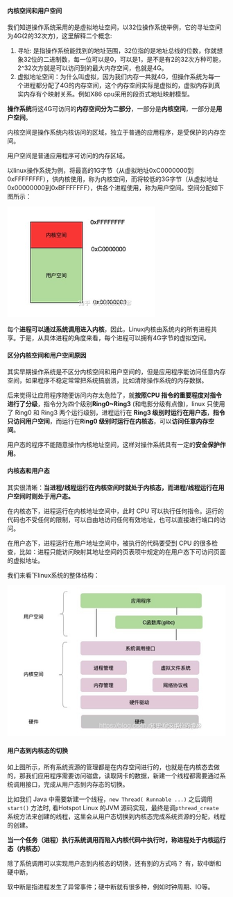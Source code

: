 #### 内核空间和用户空间

我们知道操作系统采用的是虚拟地址空间，以32位操作系统举例，它的寻址空间为4G(2的32次方)，这里解释二个概念:

1. 寻址: 是指操作系统能找到的地址范围，32位指的是地址总线的位数，你就想象32位的二进制数，每一位可以是0，可以是1，是不是有2的32次方种可能，2^32次方就是可以访问到的最大内存空间，也就是4G。
2. 虚拟地址空间：为什么叫虚拟，因为我们内存一共就4G，但操作系统为每一个进程都分配了4G的内存空间，这个内存空间实际是虚拟的，虚拟内存到真实内存有个映射关系。例如X86 cpu采用的段页式地址映射模型。

**操作系统**将这4G可访问的**内存空间分为二部分**，一部分是**内核空间**，一部分是**用户空间**。

内核空间是操作系统内核访问的区域，独立于普通的应用程序，是受保护的内存空间。

用户空间是普通应用程序可访问的内存区域。

以linux操作系统为例，将最高的1G字节（从虚拟地址0xC0000000到0xFFFFFFFF），供内核使用，称为内核空间，而将较低的3G字节（从虚拟地址0x00000000到0xBFFFFFFF），供各个进程使用，称为用户空间。空间分配如下图所示：

![image-20220320055045209](images/image-20220320055045209.png)

每个**进程可以通过系统调用进入内核**，因此，Linux内核由系统内的所有进程共享。于是，从具体进程的角度来看，每个进程可以拥有4G字节的虚拟空间。



#### 区分内核空间和用户空间原因

其实早期操作系统是不区分内核空间和用户空间的，但是应用程序能访问任意内存空间，如果程序不稳定常常把系统搞崩溃，比如清除操作系统的内存数据。

后来觉得让应用程序随便访问内存太危险了，就**按照CPU 指令的重要程度对指令进行了分级**，指令分为四个级别**Ring0~Ring3** (和电影分级有点像)，linux 只使用了 Ring0 和 Ring3 两个运行级别，进程运行在 **Ring3 级别时运行在用户态**，**指令只访问用户空间**，而运行在**Ring0 级别时运行在内核态**，可以**访问任意内存空间**。

用户态的程序不能随意操作内核地址空间，这样对操作系统具有一定的**安全保护作用**。





#### 内核态和用户态

其实很清晰：**当进程/线程运行在内核空间时就处于内核态，而进程/线程运行在用户空间时则处于用户态。**

在内核态下，进程运行在内核地址空间中，此时 CPU 可以执行任何指令。运行的代码也不受任何的限制，可以自由地访问任何有效地址，也可以直接进行端口的访问。

在用户态下，进程运行在用户地址空间中，被执行的代码要受到 CPU 的很多检查，比如：进程只能访问映射其地址空间的页表项中规定的在用户态下可访问页面的虚拟地址。

我们来看下linux系统的整体结构：

![image-20220320054844038](images/image-20220320054844038.png)





#### 用户态到内核态的切换

如上图所示，所有系统资源的管理都是在内存空间进行的，也就是在内核态去做的，那我们应用程序需要访问磁盘，读取网卡的数据，新建一个线程都需要通过系统调用接口，完成从用户态到内存态的切换。

比如我们 Java 中需要新建一个线程，`new Thread( Runnable ...)` 之后调用 `start()` 方法时, 看Hotspot Linux 的JVM 源码实现，最终是调`pthread_create` 系统方法来创建的线程，这里会从用户态切换到内核态完成系统资源的分配，线程的创建。

**当一个任务（进程）执行系统调用而陷入内核代码中执行时，称进程处于内核运行态（内核态）**

除了系统调用可以实现用户态到内核态的切换，还有别的方式吗？ 有，软中断和硬中断。

软中断是指进程发生了异常事件；硬中断就有很多种，例如时钟周期、IO等。